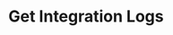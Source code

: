 ---
title: Get Integration Logs
excerpt: Get integration logs
api:
  file: botpress-api.json
  operationId: getIntegrationLogs
deprecated: false
hidden: false
metadata:
  title: ''
  description: ''
  robots: index
next:
  description: ''
---